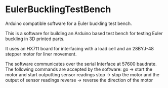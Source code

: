# EulerBucklingTestBench
Arduino compatible software for a Euler buckling test bench.

This is a software for building an Arduino based test bench for testing Euler buckling in 3D printed parts.

It uses an HX711 board for interfacing with a load cell and an 28BYJ-48 stepper motor for liner movement.

The software communicates over the serial Interface at 57600 baudrate.
The following commands are accepted by the software:
go -> start the motor and start outputting sensor readings
stop -> stop the motor and the output of sensor readings
reverse -> reverse the direction of the motor
